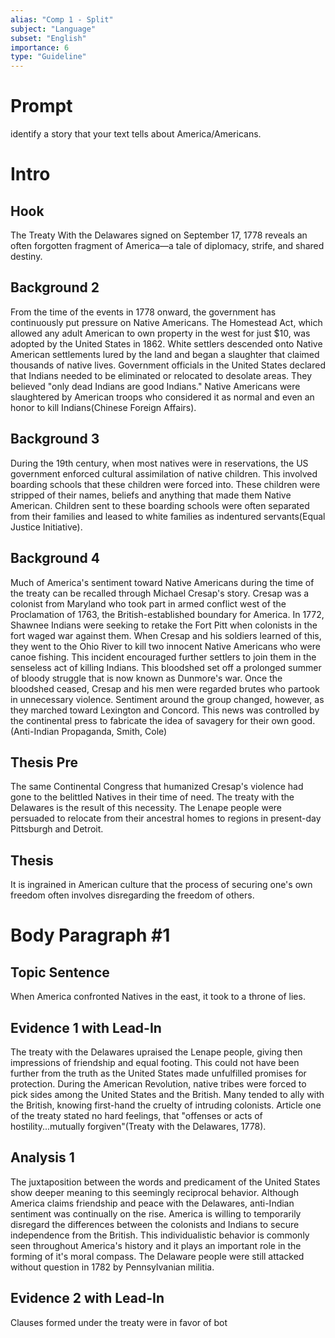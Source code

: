```yaml
---
alias: "Comp 1 - Split"
subject: "Language"
subset: "English"
importance: 6
type: "Guideline"
---
```


# Prompt

identify a story that your text tells about America/Americans.

# Intro

## Hook

The Treaty With the Delawares signed on September 17, 1778 reveals an often forgotten fragment of America—a tale of diplomacy, strife, and shared destiny.

## Background 2

From the time of the events in 1778 onward, the government has continuously put pressure on Native Americans. The Homestead Act, which allowed any adult American to own property in the west for just $10, was adopted by the United States in 1862. White settlers descended onto Native American settlements lured by the land and began a slaughter that claimed thousands of native lives. Government officials in the United States declared that Indians needed to be eliminated or relocated to desolate areas. They believed "only dead Indians are good Indians." Native Americans were slaughtered by American troops who considered it as normal and even an honor to kill Indians(Chinese Foreign Affairs). 

## Background 3

During the 19th century, when most natives were in reservations, the US government enforced cultural assimilation of native children. This involved boarding schools that these children were forced into. These children were stripped of their names, beliefs and anything that made them Native American. Children sent to these boarding schools were often separated from their families and leased to white families as indentured servants(Equal Justice Initiative).

## Background 4

Much of America's sentiment toward Native Americans during the time of the treaty can be recalled through Michael Cresap's story. Cresap was a colonist from Maryland who took part in armed conflict west of the Proclamation of 1763, the British-established boundary for America. In 1772, Shawnee Indians were seeking to retake the Fort Pitt when colonists in the fort waged war against them. When Cresap and his soldiers learned of this, they went to the Ohio River to kill two innocent Native Americans who were canoe fishing. This incident encouraged further settlers to join them in the senseless act of killing Indians. This bloodshed set off a prolonged summer of bloody struggle that is now known as Dunmore's war. Once the bloodshed ceased, Cresap and his men were regarded brutes who partook in unnecessary violence. Sentiment around the group changed, however, as they marched toward Lexington and Concord. This news was controlled by the continental press to fabricate the idea of savagery for their own good.(Anti-Indian Propaganda, Smith, Cole)

## Thesis Pre

The same Continental Congress that humanized Cresap's violence had gone to the belittled Natives in their time of need. The treaty with the Delawares is the result of this necessity. The Lenape people were persuaded to relocate from their ancestral homes to regions in present-day Pittsburgh and Detroit. 

## Thesis

It is ingrained in American culture that the process of securing one's own freedom often involves disregarding the freedom of others.

# Body Paragraph #1

## Topic Sentence

When America confronted Natives in the east, it took to a throne of lies.

## Evidence 1 with Lead-In

The treaty with the Delawares upraised the Lenape people, giving then impressions of friendship and equal footing. This could not have been further from the truth as the United States made unfulfilled promises for protection. During the American Revolution, native tribes were forced to pick sides among the United States and the British. Many tended to ally with the British, knowing first-hand the cruelty of intruding colonists. Article one of the treaty stated no hard feelings, that "offenses or acts of hostility...mutually forgiven"(Treaty with the Delawares, 1778).

## Analysis 1

The juxtaposition between the words and predicament of the United States show deeper meaning to this seemingly reciprocal behavior. Although America claims friendship and peace with the Delawares, anti-Indian sentiment was continually on the rise. America is willing to temporarily disregard the differences between the colonists and Indians to secure independence from the British. This individualistic behavior is commonly seen throughout America's history and it plays an important role in the forming of it's moral compass. The Delaware people were still attacked without question in 1782 by Pennsylvanian militia. 

## Evidence 2 with Lead-In

Clauses formed under the treaty were in favor of bot
